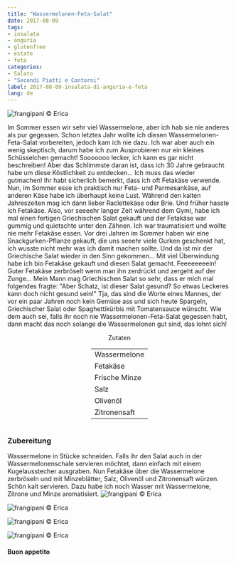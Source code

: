 ```yaml
---
title: "Wassermelonen-Feta-Salat"
date: 2017-08-09
tags:
- insalata
- anguria
- glutenfree
- estate
- feta 
categories:
- Salato
- "Secondi Piatti e Contorni"
label: 2017-08-09-insalata-di-anguria-e-feta
lang: de
---
```

![](../2017-08-09-insalata-di-anguria-e-feta/header.jpg "frangipani © Erica")

Im Sommer essen wir sehr viel Wassermelone, aber ich hab sie nie anderes als pur gegessen. Schon letztes Jahr wollte ich diesen Wassermelonen-Feta-Salat vorbereiten, jedoch kam ich nie dazu. Ich war aber auch ein wenig skeptisch, darum habe ich zum Ausprobieren nur ein kleines Schüsselchen gemacht! Sooooooo lecker, ich kann es gar nicht beschreiben! Aber das Schlimmste daran ist, dass ich 30 Jahre gebraucht habe um diese Köstlichkeit zu entdecken... Ich muss das wieder gutmachen! Ihr habt sicherlich bemerkt, dass ich oft Fetakäse verwende. Nun, im Sommer esse ich praktisch nur Feta- und Parmesankäse, auf anderen Käse habe ich überhaupt keine Lust. Während den kalten Jahreszeiten mag ich dann lieber Raclettekäse oder Brie. Und früher hasste ich Fetakäse. Also, vor seeeehr langer Zeit während dem Gymi, habe ich mal einen fertigen Griechischen Salat gekauft und der Fetakäse war gummig und quietschte unter den Zähnen. Ich war traumatisiert und wollte nie mehr Fetakäse essen. Vor drei Jahren im Sommer haben wir eine Snackgurken-Pflanze gekauft, die uns seeehr viele Gurken geschenkt hat, ich wusste nicht mehr was ich damit machen sollte. Und da ist mir der Griechische Salat wieder in den Sinn gekommen... Mit viel Überwindung habe ich bio Fetakäse gekauft und diesen Salat gemacht. Feeeeeeeein! Guter Fetakäse zerbröselt wenn man ihn zerdrückt und zergeht auf der Zunge... Mein Mann mag Griechischen Salat so sehr, dass er mich mal folgendes fragte: "Aber Schatz, ist dieser Salat gesund? So etwas Leckeres kann doch nicht gesund sein!" Tja, das sind die Worte eines Mannes, der vor ein paar Jahren noch kein Gemüse ass und sich heute Spargeln, Griechischer Salat oder Spaghettikürbis mit Tomatensauce wünscht. Wie dem auch sei, falls ihr noch nie Wassermelonen-Feta-Salat gegessen habt, dann macht das noch solange die Wassermelonen gut sind, das lohnt sich!

<div id="wrapper" style="text-align: center">
  <div id="yourdiv" style="display: inline-block;">
    <div class="ingredients">
      <div class="ingredients-title">Zutaten</div>
      <table>
        <tbody>
          <tr>
            <td>Wassermelone</td>
          </tr>
          <tr>
            <td>Fetakäse</td>
          </tr>
          <tr>
            <td>Frische Minze</td>
          </tr>
          <tr>
            <td>Salz</td>
          </tr>
          <tr>
            <td>Olivenöl</td>
          </tr>
          <tr>
            <td>Zitronensaft</td>
          </tr>
        </tbody>
      </table>
    </div>
  </div>
</div>


<h3>
  <font color="grey">
    <i class="fa-solid fa-gears"></i>
  </font> Zubereitung
</h3>

Wassermelone in Stücke schneiden. Falls ihr den Salat auch in der Wassermelonenschale servieren möchtet, dann einfach mit einem Kugelausstecher ausgraben. Nun Fetakäse über die Wassermelone zerbröseln und mit Minzeblätter, Salz, Olivenöl und Zitronensaft würzen. Schön kalt servieren. Dazu habe ich noch Wasser mit Wassermelone, Zitrone und Minze aromatisiert.
![](../2017-08-09-insalata-di-anguria-e-feta/risultato1.jpg "frangipani © Erica")

![](../2017-08-09-insalata-di-anguria-e-feta/risultato2.jpg "frangipani © Erica")

![](../2017-08-09-insalata-di-anguria-e-feta/risultato3.jpg "frangipani © Erica")

![](../2017-08-09-insalata-di-anguria-e-feta/risultato4.jpg "frangipani © Erica")

<h4>Buon appetito
  <font color="red">
    <i class="fa-regular fa-face-smile"></i>
  </font>
</h4>
